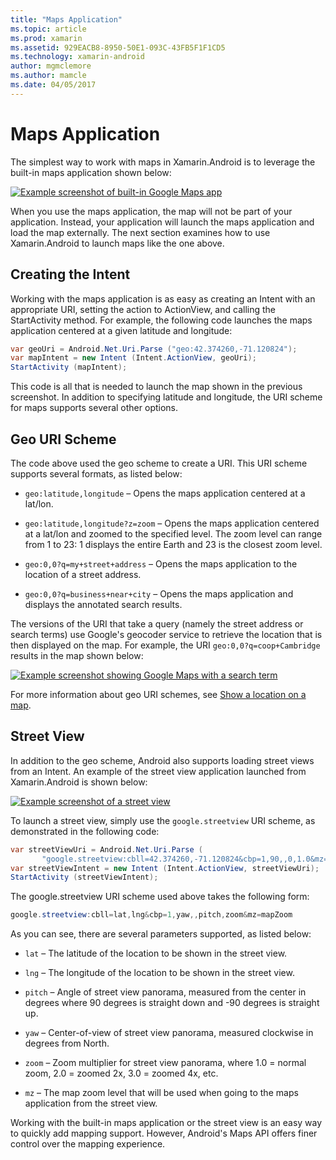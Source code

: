 ```yaml
---
title: "Maps Application"
ms.topic: article
ms.prod: xamarin
ms.assetid: 929EACB8-8950-50E1-093C-43FB5F1F1CD5
ms.technology: xamarin-android
author: mgmclemore
ms.author: mamcle
ms.date: 04/05/2017
---
```


# Maps Application

The simplest way to work with maps in Xamarin.Android is to leverage
the built-in maps application shown below:

[![Example screenshot of built-in Google Maps app](maps-application-images/01-mapsapplication.png)](maps-application-images/01-mapsapplication.png)

When you use the maps application, the map will not be part of your
application. Instead, your application will launch the maps application
and load the map externally. The next section examines how to use
Xamarin.Android to launch maps like the one above.


## Creating the Intent

Working with the maps application is as easy as creating an Intent with
an appropriate URI, setting the action to ActionView, and calling the
StartActivity method. For example, the following code launches the maps
application centered at a given latitude and longitude:

```csharp
var geoUri = Android.Net.Uri.Parse ("geo:42.374260,-71.120824");
var mapIntent = new Intent (Intent.ActionView, geoUri);
StartActivity (mapIntent);
```

This code is all that is needed to launch the map shown in the previous
screenshot. In addition to specifying latitude and longitude, the URI
scheme for maps supports several other options.


## Geo URI Scheme

The code above used the geo scheme to create a URI. This URI scheme
supports several formats, as listed below:

-   `geo:latitude,longitude` &ndash; Opens the maps application 
    centered at a lat/lon. 

-   `geo:latitude,longitude?z=zoom` &ndash; Opens the maps application 
    centered at a lat/lon and zoomed to the specified level. The zoom level
    can range from 1 to 23: 1 displays the entire Earth and 23 is the
    closest zoom level.

-   `geo:0,0?q=my+street+address` &ndash; Opens the maps application to 
    the location of a street address. 

-   `geo:0,0?q=business+near+city` &ndash; Opens the maps application 
    and displays the annotated search results. 


The versions of the URI that take a query (namely the street address or
search terms) use Google's geocoder service to retrieve the location
that is then displayed on the map. For example, the URI
`geo:0,0?q=coop+Cambridge` results in the map shown below:

[![Example screenshot showing Google Maps with a search term](maps-application-images/02-mapsearch.png)](maps-application-images/02-mapsearch.png)



For more information about geo URI schemes, see
[Show a location on a map](http://developer.android.com/guide/components/intents-common.html#Maps).


## Street View

In addition to the geo scheme, Android also supports loading street
views from an Intent. An example of the street view application
launched from Xamarin.Android is shown below:

[![Example screenshot of a street view](maps-application-images/03-streetview.png)](maps-application-images/03-streetview.png)

To launch a street view, simply use the `google.streetview` URI scheme,
as demonstrated in the following code:

```csharp
var streetViewUri = Android.Net.Uri.Parse (
       "google.streetview:cbll=42.374260,-71.120824&cbp=1,90,,0,1.0&mz=20");  
var streetViewIntent = new Intent (Intent.ActionView, streetViewUri);  
StartActivity (streetViewIntent);
```

The google.streetview URI scheme used above takes the following form:

```csharp
google.streetview:cbll=lat,lng&cbp=1,yaw,,pitch,zoom&mz=mapZoom
```

As you can see, there are several parameters supported, as listed below:

-   `lat` &ndash; The latitude of the location to be shown in the
    street view.

-   `lng` &ndash; The longitude of the location to be shown in the
    street view.

-   `pitch` &ndash; Angle of street view panorama, measured from the
    center in degrees where 90 degrees is straight down and -90 degrees
    is straight up.

-   `yaw` &ndash; Center-of-view of street view panorama, measured
    clockwise in degrees from North.

-   `zoom` &ndash; Zoom multiplier for street view panorama, where 1.0
    = normal zoom, 2.0 = zoomed 2x, 3.0 = zoomed 4x, etc.

-   `mz` &ndash; The map zoom level that will be used when going to the
    maps application from the street view.


Working with the built-in maps application or the street view is an
easy way to quickly add mapping support. However, Android's Maps API
offers finer control over the mapping experience.
